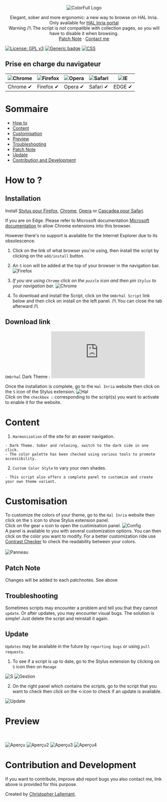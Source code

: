 <p align="center">
  <img alt="ColorFull Logo" src="https://raw.githubusercontent.com/Hypersoby/Hal-Inria-Scripts/master/Ressources/Logo%20Ombre.png">
  <br>
  
<p align="center">
  Elegant, sober and more ergonomic: a new way to browse on HAL Inria.
   <br>
   Only available for <a href="https://inria.hal.science/">HAL Inria portal</a> 
   <br>
   Warning /!\ The script is not compatible with collection pages, so you will have to disable it when browsing.
   <br>
  <a href="https://github.com/Hypersoby/Hal-Inria-Scripts/wiki/Notes-de-patch">Patch Note</a>
  ·
  <a href="mailto:christopher.lallemant@inrie.fr?subject=Mail from our Website">Contact me</a>
  
  
[![License: GPL v3](https://img.shields.io/badge/License-GPLv3-blue.svg)](https://www.gnu.org/licenses/gpl-3.0) [![Generic badge](https://img.shields.io/badge/Version-1.0-<COLOR>.svg)](https://shields.io/) [![CSS](https://img.shields.io/badge/Language-CSS-red.svg)](https://shields.io/)
  

  
## Prise en charge du navigateur

![Chrome](https://cloud.githubusercontent.com/assets/398893/3528328/23bc7bc4-078e-11e4-8752-ba2809bf5cce.png) | ![Firefox](https://cloud.githubusercontent.com/assets/398893/3528329/26283ab0-078e-11e4-84d4-db2cf1009953.png) | ![Opera](https://cloud.githubusercontent.com/assets/398893/3528330/27ec9fa8-078e-11e4-95cb-709fd11dac16.png) | ![Safari](https://cloud.githubusercontent.com/assets/398893/3528331/29df8618-078e-11e4-8e3e-ed8ac738693f.png) |![IE](https://i.imgur.com/VrwCzaU.png)
--- | --- | --- | --- | --- |
Chrome ✔ | Firefox ✔ | Opera ✔ | Safari ✔ |  EDGE ✔ |
  
# Sommaire
  - [How to](#How-to)
  - [Content](#Content) 
  - [Customisation](#Customisation) 
  - [Preview](#Preview)
  - [Troubleshooting](#Troubleshooting)
  - [Patch Note](#Patch-Note)
  - [Update](#Update) 
  - [Contribution and Development](#Contribution-and-Development)

# How to ?

## Installation 
Install [Stylus pour Firefox](https://addons.mozilla.org/fr/firefox/addon/styl-us/), [Chrome](https://chrome.google.com/webstore/detail/stylus/clngdbkpkpeebahjckkjfobafhncgmne), [Opera](https://addons.opera.com/en-gb/extensions/details/stylus/) or [Cascadea pour Safari](https://cascadea.app/).
  
If you are on Edge. Please refer to Microsoft documentation [Microsoft documentation](https://support.microsoft.com/fr-fr/microsoft-edge/ajouter-d%C3%A9sactiver-ou-supprimer-des-extensions-dans-microsoft-edge-9c0ec68c-2fbc-2f2c-9ff0-bdc76f46b026) to allow Chrome extensions into this browser. 

However there's no support is available for the Internet Explorer due to its obsolescence.

1. Click on the link of what browser you're using, then install the script by clicking on the `add/install` button.

2. An `S` icon will be added at the top of your browser in the navigation bar.
![Firefox](https://i.imgur.com/28AipgL.png)

3. *If you are using `Chrome` click on the `puzzle` icon and then pin `Stylus` to your navigation bar.*
![Chrome](https://i.imgur.com/a6PzHSY.png)

4. To download and install the Script, click on the `Umbrhal Script` link below and then click on install on the left panel. /!\ You can close the tab afterward /!\ 

## Download link
`Umbrhal` Dark Theme : ![Script Umbrhal](https://github.com/Hypersoby/Hal-Inria-Scripts/raw/master/Umbrhal.user.css)
  
  

 
Once the installation is complete, go to the `Hal Inria` website then click on the `S` icon of the Stylus extension.
![Hal](https://i.imgur.com/i9Bg4xo.jpg)
<br>
Click on the `checkbox ☐` corresponding to the script(s) you want to activate to enable it for the website.
# Content

1. `Harmonization` of the site for an easier navigation.
```
- Dark Theme. Sober and relaxing, switch to the dark side in one click.
- The color palette has been checked using various tools to promote accessibility.
```

2. `Custom Color Style` to vary your own shades.
```
- This script also offers a complete panel to customize and create your own theme variant.
```

# Customisation 
  
To customize the colors of your theme, go to the `Hal Inria` website then click on the `S` icon to show Stylus extension panel.
<br>
Click on the gear `⚙` icon to open the custimisation panel.
![Config](https://i.imgur.com/dDzOOxD.jpg)  
A panel is available to you with several customization options. You can then click on the color you want to modify.
For a better customization ride use <a href="https://webaim.org/resources/contrastchecker/">Contrast Checker</a> to check the readability between your colors.
<br>  
![Panneau](https://i.imgur.com/LtyaVDn.png)
  
## Patch Note

Changes will be added to each patchnotes. See above

## Troubleshooting

Sometimes scripts may encounter a problem and tell you that they cannot `update`.
Or after updates, you may encounter visual bugs.
The solution is simple! Just delete the script and reinstall it again.

## Update

`Updates` may be available in the future by `reporting bugs` or using `pull requests`.

1. To see if a script is up to date, go to the Stylus extension by clicking on `S` icon then on `Manage`

![S](https://i.imgur.com/lmYa50c.png)
![Gestion](https://i.imgur.com/TKGpDNo.png)

2. On the right panel which contains the scripts, go to the script that you want to check then click on the `⟲` icon to check if an update is available.

![Update](https://i.imgur.com/RQi90O6.jpg)

# Preview

<p align="center">
<br>
  
![Aperçu](https://i.imgur.com/SmreF2H.png)
![Aperçu2](https://i.imgur.com/kK0yqEH.png)
![Aperçu3](https://i.imgur.com/L1IBj2D.png)
![Aperçu4](https://i.imgur.com/B957cS9.png)


# Contribution and Development

If you want to contribute, improve abd report bugs you also contact me, link above is provided for this purpose.

Created by <a href="mailto:christopherlallemant@inria.fr?subject=Mail from our Website">Christopher Lallemant</a>.
